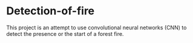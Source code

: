 # Detection-of-fire
This project is an attempt to use convolutional neural networks (CNN) to detect the presence or the start of a forest fire.
